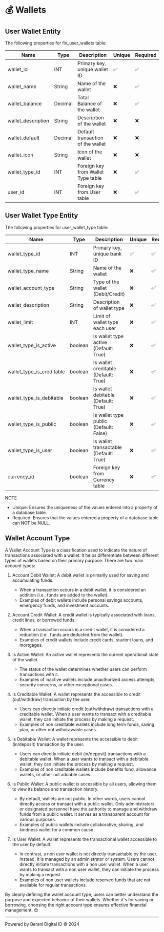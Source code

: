# 💰 Wallets

## User Wallet Entity
The following properties for fin_user_wallets table:

| Name                      | Type      | Description                                | Unique | Required  |
|---------------------------|-----------|--------------------------------------------|--------|-----------|
| wallet_id                 | INT       | Primary key, unique wallet ID              |   ✅   |    ✅    |
| wallet_name               | String    | Name of the wallet                         |   ❌   |    ✅    |
| wallet_balance            | Decimal   | Total Balance of the wallet                |   ❌   |    ✅    |
| wallet_description        | String    | Description of the wallet                  |   ❌   |    ❌    |
| wallet_default            | Decimal   | Default transaction of the wallet          |   ❌   |    ❌    |
| wallet_icon               | String    | Icon of the wallet                         |   ❌   |    ❌    |
| wallet_type_id            | INT       | Foreign key from Wallet Type table         |   ❌   |    ✅    |
| user_id                   | INT       | Foreign key from User table                |   ❌   |    ✅    |

## User Wallet Type Entity
The following properties for user_wallet_type table:

| Name                      | Type      | Description                               | Unique | Required  |
|---------------------------|-----------|-------------------------------------------|--------|-----------|
| wallet_type_id            | INT       | Primary key, unique bank ID               |   ✅   |    ✅    |
| wallet_type_name          | String    | Name of the wallet                        |   ❌   |    ✅    |
| wallet_account_type       | String    | Type of the wallet (Debit/Credit)         |   ❌   |    ✅    |
| wallet_description        | String    | Description of wallet type                |   ❌   |    ✅    |
| wallet_limit              | INT       | Limit of wallet type each user            |   ❌   |    ✅    |
| wallet_type_is_active     | boolean   | Is wallet type active (Default: True)     |   ❌   |    ✅    |
| wallet_type_is_creditable | boolean   | Is wallet creditable (Default: True)      |   ❌   |    ✅    |
| wallet_type_is_debitable  | boolean   | Is wallet debitable (Default: True)       |   ❌   |    ✅    |
| wallet_type_is_public     | boolean   | Is wallet type public (Default: False)    |   ❌   |    ✅    |
| wallet_type_is_user       | boolean   | Is wallet transactable (Default: True)    |   ❌   |    ✅    |
| currency_id               | boolean   | Foreign key from Currency table           |   ❌   |    ✅    |

NOTE
- Unique: Ensures the uniqueness of the values entered into a property of a database table.
- Required: Ensures that the values entered a property of a database table can NOT be NULL.

## Wallet Account Type

A Wallet Account Type is a classification used to indicate the nature of transactions associated with a wallet. It helps differentiate between different types of wallets based on their primary purpose. There are two main account types:

1. Account Debit Wallet: A debit wallet is primarily used for saving and accumulating funds.
   - When a transaction occurs in a debit wallet, it is considered an addition (i.e., funds are added to the wallet).
   - Examples of debit wallets include personal savings accounts, emergency funds, and investment accounts.

2. Account Credit Wallet: A credit wallet is typically associated with loans, credit lines, or borrowed funds.
   - When a transaction occurs in a credit wallet, it is considered a reduction (i.e., funds are deducted from the wallet).
   - Examples of credit wallets include credit cards, student loans, and mortgages.

3. Is Active Wallet: An active wallet represents the current operational state of the wallet.
   - The status of the wallet determines whether users can perform transactions with it.
   - Examples of inactive wallets include unauthorized access attempts, security concerns, or other exceptional cases.

4. Is Creditable Wallet: A wallet represents the accessible to credit (out/withdraw) transaction by the user.
   - Users can directly initiate credit (out/withdraw) transactions with a creditable wallet. When a user wants to transact with a creditable wallet, they can initiate the process by making a request.
   - Examples of non creditable wallets include long term funds, saving plan, or other not withdrawable cases.

5. Is Debitable Wallet: A wallet represents the accessible to debit (in/deposit) transaction by the user.
   - Users can directly initiate debit (in/deposit) transactions with a debitable wallet. When a user wants to transact with a debitable wallet, they can initiate the process by making a request.
   - Examples of non creditable wallets include benefits fund, allowance wallets, or other not addable cases.
   
6. Is Public Wallet: A public wallet is accessible by all users, allowing them to view its balance and transaction history.
   - By default, wallets are not public. In other words, users cannot directly access or transact with a public wallet. Only administrators or designated personnel have the authority to manage and withdraw funds from a public wallet. It serves as a transparent account for various purposes.
   - Examples of public wallets include collaborative, sharing, and kindness wallet for a common cause.

7. Is User Wallet: A wallet represents the transactional wallet accessible to the user by default.
   - In contrast, a non user wallet is not directly transactable by the user. Instead, it is managed by an administrator or system. Users cannot directly initiate transactions with a non user wallet. When a user wants to transact with a non user wallet, they can initiate the process by making a request.
   - Examples of non user wallets include reserved funds that are not available for regular transactions.

By clearly defining the wallet account type, users can better understand the purpose and expected behavior of their wallets. Whether it's for saving or borrowing, choosing the right account type ensures effective financial management. 😊


---
Powered by Berani Digital ID © 2024
